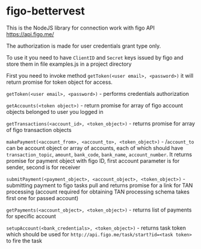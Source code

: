 # figo-bettervest
This is the NodeJS library for connection work with figo API https://api.figo.me/

The authorization is made for user credentials grant type only.

To use it you need to have `ClientID` and `Secret` keys issued by figo and store them in file examples.js in a project directory

First you need to invoke method `getToken(<user email>, <password>)` it will return promise for token object for access.

 `getToken(<user email>, <password>)` - performs credentials authorization

`getAccounts(<token object>)` - return promise for array of figo account objects belonged to user you logged in

`getTransactions(<account_id>, <token_object>)` - returns promise for array of figo transaction objects

`makePayment(<account_from>, <account_to>, <token_object>)` -  /`account_to` can be account object or array of accounts, each of which should have `transaction_topic`, `amount`, `bank_code`, `bank_name`, `account_number`. It returns promise for payment object with figo ID, first account parameter is for sender, second is for receiver

`submitPayment(<payment_object>, <account_object>, <token_object>)` - submitting payment to figo tasks pull and returns promise for a link for TAN processing (account required for obtaining TAN processing schema takes first one for passed account)

`getPayments(<account_object>, <token_object>)` - returns list of payments for specific account

`setupAccount(<bank_credentials>, <token_object>)` - returns task token which should be used for `http://api.figo.me/task/start?id=<task token>` to fire the task
